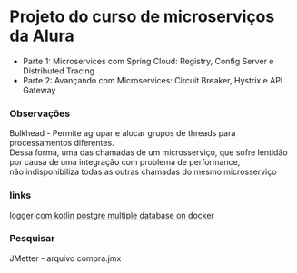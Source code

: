 # Projeto do curso de microserviços da Alura
- Parte 1: Microservices com Spring Cloud: Registry, Config Server e Distributed Tracing
- Parte 2: Avançando com Microservices: Circuit Breaker, Hystrix e API Gateway


### Observações

Bulkhead - Permite agrupar e alocar grupos de threads para processamentos diferentes.  
Dessa forma, uma das chamadas de um microsserviço, que sofre lentidão por causa de uma integração com problema de performance,  
não indisponibiliza todas as outras chamadas do mesmo microsserviço


### links
[logger com kotlin](https://www.baeldung.com/kotlin-logging)
[postgre multiple database on docker](https://dev.to/bgord/multiple-postgres-databases-in-a-single-docker-container-417l)


### Pesquisar
JMetter - arquivo compra.jmx